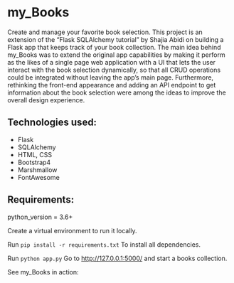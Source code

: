 # my_Books
Create and manage your favorite book selection.
This project is an extension of the “Flask SQLAlchemy tutorial” by Shajia Abidi on  building a Flask app that keeps track of your book collection.
The main idea behind my_Books was to extend the original app capabilities by making it perform as the likes of a single page web application with a UI that lets the user interact with the book selection dynamically, so that all CRUD operations could be integrated without leaving the app’s main page.
Furthermore, rethinking the front-end appearance and adding an API endpoint to get information about the book selection were among the ideas to improve  the overall design experience.

## Technologies used:
* Flask
* SQLAlchemy
* HTML, CSS
* Bootstrap4
* Marshmallow
* FontAwesome

## Requirements: 
python_version = 3.6+

Create a  virtual environment to run it locally. 

Run `pip install -r requirements.txt`
To install all dependencies.

Run `python app.py` 
Go to http://127.0.0.1:5000/ and start a books collection.

See my_Books in action:

